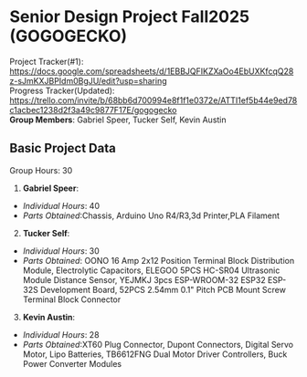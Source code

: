 # Senior Design Project Fall2025 (GOGOGECKO)
Project Tracker(#1):
<br/>
https://docs.google.com/spreadsheets/d/1EBBJQFIKZXaOo4EbUXKfcqQ28z-sJmKXJBPIdm0BgJU/edit?usp=sharing
<br/>
Progress Tracker(Updated):
<br/>
https://trello.com/invite/b/68bb6d700994e8f1f1e0372e/ATTI1ef5b44e9ed78c1acbec1238d2f3a49c9877F17E/gogogecko
<br/>
**Group Members**: Gabriel Speer, Tucker Self, Kevin Austin
## Basic Project Data
Group Hours: 30
<br/>
1. **Gabriel Speer**: 
  - *Individual Hours*: 40
  - *Parts Obtained*:Chassis, Arduino Uno R4/R3,3d Printer,PLA Filament
2. **Tucker Self**: 
  - *Individual Hours*: 30
  - *Parts Obtained*: OONO 16 Amp 2x12 Position Terminal Block Distribution Module, Electrolytic Capacitors, ELEGOO 5PCS HC-SR04 Ultrasonic Module Distance Sensor, YEJMKJ 3pcs ESP-WROOM-32 ESP32 ESP-32S Development Board, 52PCS 2.54mm 0.1" Pitch PCB Mount Screw Terminal Block Connector
3. **Kevin Austin**: 
  - *Individual Hours*: 28
  - *Parts Obtained*:XT60 Plug Connector, Dupont Connectors, Digital Servo Motor, Lipo Batteries, TB6612FNG Dual Motor Driver Controllers, Buck Power Converter Modules
